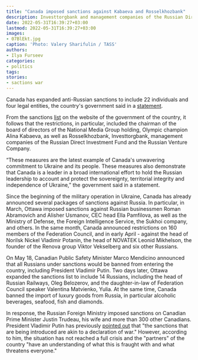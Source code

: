 ```yaml
---
title: "Canada imposed sanctions against Kabaeva and Rosselkhozbank"
description: Investtorgbank and management companies of the Russian Direct Investment Fund and the Russian Venture Company were also subject to restrictions.
date: 2022-05-31T16:39:27+03:00
lastmod: 2022-05-31T16:39:27+03:00
images:
- 07BlEkt.jpg
caption: 'Photo: Valery Sharifulin / TASS'
authors:
- Ilya Furseev
categories:
- politics
tags:
stories:
- sactions war
---
```


Canada has expanded anti-Russian sanctions to include 22 individuals and four legal entities, the country's government said in a [statement](https://www.canada.ca/en/global-affairs/news/2022/05/canada-imposes-additional-sanctions-to-exert-further-pressure-on-russian-regime.html).

From the sanctions [list](https://www.international.gc.ca/world-monde/international_relations-relations_internationales/sanctions/consolidated-consolide.aspx?lang=eng) on the website of the government of the country, it follows that the restrictions, in particular, included the chairman of the board of directors of the National Media Group holding, Olympic champion Alina Kabaeva, as well as Rosselkhozbank, Investtorgbank, management companies of the Russian Direct Investment Fund and the Russian Venture Company.

“These measures are the latest example of Canada's unwavering commitment to Ukraine and its people. These measures also demonstrate that Canada is a leader in a broad international effort to hold the Russian leadership to account and protect the sovereignty, territorial integrity and independence of Ukraine,” the government said in a statement.

Since the beginning of the military operation in Ukraine, Canada has already announced several packages of sanctions against Russia. In particular, in March, Ottawa imposed sanctions against Russian businessmen Roman Abramovich and Alisher Usmanov, CEC head Ella Pamfilova, as well as the Ministry of Defense, the Foreign Intelligence Service, the Sukhoi company, and others. In the same month, Canada announced restrictions on 160 members of the Federation Council, and in early April - against the head of Norilsk Nickel Vladimir Potanin, the head of NOVATEK Leonid Mikhelson, the founder of the Renova group Viktor Vekselberg and six other Russians.

On May 18, Canadian Public Safety Minister Marco Mendicino announced that all Russians under sanctions would be banned from entering the country, including President Vladimir Putin. Two days later, Ottawa expanded the sanctions list to include 14 Russians, including the head of Russian Railways, Oleg Belozerov, and the daughter-in-law of Federation Council speaker Valentina Matvienko, Yulia. At the same time, Canada banned the import of luxury goods from Russia, in particular alcoholic beverages, seafood, fish and diamonds.

In response, the Russian Foreign Ministry imposed sanctions on Canadian Prime Minister Justin Trudeau, his wife and more than 300 other Canadians. President Vladimir Putin has previously [pointed out](https://ria.ru/20220305/sanktsii-1776765224.html) that "the sanctions that are being introduced are akin to a declaration of war." However, according to him, the situation has not reached a full crisis and the "partners" of the country "have an understanding of what this is fraught with and what threatens everyone."

